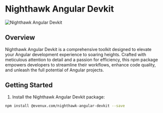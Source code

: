 # Nighthawk Angular Devkit

![Nighthawk Angular Devkit](https://evenux-com.github.io/nighthawk-base/assets/images/nighthawk.jpg)

## Overview

Nighthawk Angular Devkit is a comprehensive toolkit designed to elevate your Angular development experience to soaring heights. Crafted with meticulous attention to detail and a passion for efficiency, this npm package empowers developers to streamline their workflows, enhance code quality, and unleash the full potential of Angular projects.

## Getting Started

1. Install the Nighthawk Angular Devkit package:
```bash
npm install @evenux.com/nighthawk-angular-devkit --save